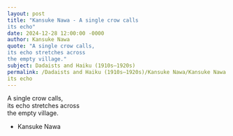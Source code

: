 ```yaml
---
layout: post
title: "Kansuke Nawa - A single crow calls  
its echo"
date: 2024-12-28 12:00:00 -0000
author: Kansuke Nawa
quote: "A single crow calls,  
its echo stretches across  
the empty village."
subject: Dadaists and Haiku (1910s–1920s)
permalink: /Dadaists and Haiku (1910s–1920s)/Kansuke Nawa/Kansuke Nawa - A single crow calls  
its echo
---
```


A single crow calls,  
its echo stretches across  
the empty village.

- Kansuke Nawa
